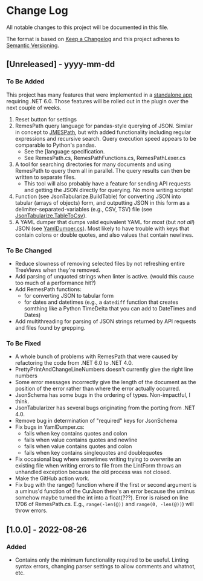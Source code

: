 # Change Log
All notable changes to this project will be documented in this file.
 
The format is based on [Keep a Changelog](http://keepachangelog.com/)
and this project adheres to [Semantic Versioning](http://semver.org/).
 
## [Unreleased] - yyyy-mm-dd
 
### To Be Added

This project has many features that were implemented in a [standalone app](https://github.com/molsonkiko/JSON-Tools) requiring .NET 6.0. Those features will be rolled out in the plugin over the next couple of weeks.

1. Reset button for settings
2. RemesPath query language for pandas-style querying of JSON. Similar in concept to [JMESPath](https://jmespath.org/), but with added functionality including regular expressions and recursive search. Query execution speed appears to be comparable to Python's pandas.
    * See the [language specification.
    * See RemesPath.cs, RemesPathFunctions.cs, RemesPathLexer.cs
3. A tool for searching directories for many documents and using RemesPath to query them all in parallel. The query results can then be written to separate files.
    * This tool will also probably have a feature for sending API requests and getting the JSON directly for querying. No more writing scripts!
4. Function (see JsonTabularize.BuildTable) for converting JSON into tabular (arrays of objects) form, and outputting JSON in this form as a delimiter-separated-variables (e.g., CSV, TSV) file 
(see [JsonTabularize.TableToCsv](/JsonToolsNppPlugin/JSONTools/JsonTabularize.cs)).
5. A YAML dumper that dumps valid equivalent YAML for *most* (but *not all*) JSON (see [YamlDumper.cs](/JsonToolsNppPlugin/JSONTools/YamlDumper.cs)). Most likely to have trouble with keys that contain colons or double quotes, and also values that contain newlines.
 
### To Be Changed

- Reduce slowness of removing selected files by not refreshing
	entire TreeViews when they're removed.
- Add parsing of unquoted strings when linter is active.
	(would this cause too much of a performance hit?)
- Add RemesPath functions:
	- for converting JSON to tabular form
	- for dates and datetimes (e.g., a `datediff` function that creates
	somthing like a Python TimeDelta that you can add to DateTimes and Dates)
- Add multithreading for parsing of JSON strings returned by API requests and files found by grepping.
 
### To Be Fixed

- A whole bunch of problems with RemesPath that were caused by refactoring the code from .NET 6.0 to .NET 4.0.
- PrettyPrintAndChangeLineNumbers doesn't currently give the right line numbers
- Some error messages incorrectly give the length of the document as the position of the error rather than where the error actually occurred.
- JsonSchema has some bugs in the ordering of types. Non-impactful, I think.
- JsonTabularizer has several bugs originating from the porting from .NET 4.0.
- Remove bug in determination of "required" keys for JsonSchema
- Fix bugs in YamlDumper.cs:
	- fails when key contains quotes and colon
	- fails when value contains quotes and newline
	- fails when value contains quotes and colon
	- fails when key contains singlequotes and doublequotes
- Fix occasional bug where sometimes writing trying to overwrite an existing file when writing errors to file from the LintForm throws an unhandled exception because the old process was not closed.
- Make the GitHub action work.
- Fix bug with the range() function where if the first or second argument is a uminus'd function of the CurJson there's an error because the uminus somehow maybe turned the int into a float(???). Error is raised on line 1706 of RemesPath.cs. E.g., `range(-len(@))` and `range(0, -len(@))`) will throw errors.


## [1.0.0] - 2022-08-26

### Added

- Contains only the minimum functionality required to be useful. Linting syntax errors, changing parser settings to allow comments and whatnot, etc.